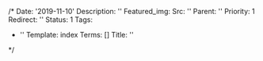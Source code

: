 /*
Date: '2019-11-10'
Description: ''
Featured_img:
  Src: ''
Parent: ''
Priority: 1
Redirect: ''
Status: 1
Tags:
- ''
Template: index
Terms: []
Title: ''

*/

